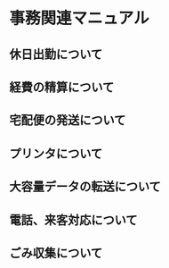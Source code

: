 # 事務関連マニュアル
## 休日出勤について
## 経費の精算について
## 宅配便の発送について
## プリンタについて
## 大容量データの転送について
## 電話、来客対応について
## ごみ収集について
